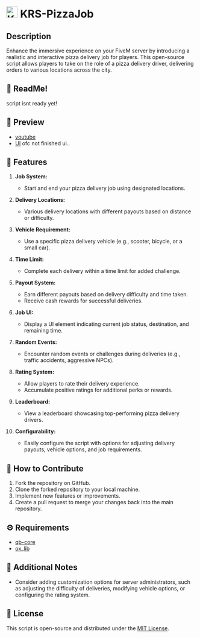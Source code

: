 # <img src="https://media.discordapp.net/attachments/1128724459478601888/1196040740871098458/image-removebg-preview_1.png?ex=65b62ebd&is=65a3b9bd&hm=2189f3d25a3492b5bc70dcfd5d179420f884bd62259a3b46169f7032e53e6672&=&format=webp&quality=lossless&width=30&height=30" alt="KRS-PizzaJob Icon" width="30" height="30"/> KRS-PizzaJob

## Description

Enhance the immersive experience on your FiveM server by introducing a realistic and interactive pizza delivery job for players. This open-source script allows players to take on the role of a pizza delivery driver, delivering orders to various locations across the city.
## 📖 ReadMe!
script isnt ready yet!

## 🎥 Preview
- [youtube](Soon)
- [UI](https://media.discordapp.net/attachments/1195317892103802930/1195991283261509713/image.png?ex=65b600ae&is=65a38bae&hm=34d6f822200a57a0f8f6fc5050c297869445945bbdba25ad26c52201f717c4c8&=&format=webp&quality=lossless&width=814&height=462) 
ofc not finished ui..

## 🍕 Features

1. **Job System:**
   - Start and end your pizza delivery job using designated locations.

2. **Delivery Locations:**
   - Various delivery locations with different payouts based on distance or difficulty.

3. **Vehicle Requirement:**
   - Use a specific pizza delivery vehicle (e.g., scooter, bicycle, or a small car).

4. **Time Limit:**
   - Complete each delivery within a time limit for added challenge.

5. **Payout System:**
   - Earn different payouts based on delivery difficulty and time taken.
   - Receive cash rewards for successful deliveries.

6. **Job UI:**
   - Display a UI element indicating current job status, destination, and remaining time.

7. **Random Events:**
   - Encounter random events or challenges during deliveries (e.g., traffic accidents, aggressive NPCs).

8. **Rating System:**
   - Allow players to rate their delivery experience.
   - Accumulate positive ratings for additional perks or rewards.

9. **Leaderboard:**
   - View a leaderboard showcasing top-performing pizza delivery drivers.

10. **Configurability:**
    - Easily configure the script with options for adjusting delivery payouts, vehicle options, and job requirements.

## 🚀 How to Contribute

1. Fork the repository on GitHub.
2. Clone the forked repository to your local machine.
3. Implement new features or improvements.
4. Create a pull request to merge your changes back into the main repository.

## ⚙️ Requirements

- [qb-core](https://github.com/qbcore-framework/qb-core)
- [ox_lib](https://github.com/overextended/ox_lib)

## 📝 Additional Notes

- Consider adding customization options for server administrators, such as adjusting the difficulty of deliveries, modifying vehicle options, or configuring the rating system.

## 📄 License

This script is open-source and distributed under the [MIT License](LICENSE).
